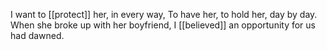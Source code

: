 I want to [[protect]] her, in every way, 
To have her, to hold her, day by day. 
When she broke up with her boyfriend, 
I [[believed]] an opportunity for us had dawned.